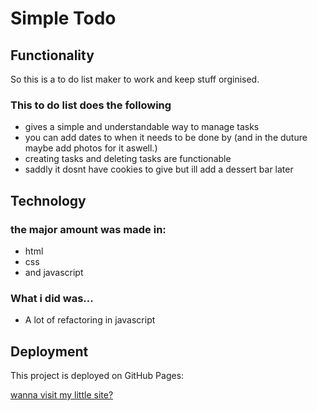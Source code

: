 # Simple Todo

## Functionality

So this is a to do list maker to work and keep stuff orginised.

### This to do list does the following

- gives a simple and understandable way to manage tasks
- you can add dates to when it needs to be done by (and in the duture maybe add photos for it aswell.)
- creating tasks and deleting tasks are functionable
- saddly it dosnt have cookies to give but ill add a dessert bar later

## Technology

### the major amount was made in:

- html
- css
- and javascript

### What i did was...

- A lot of refactoring in javascript

## Deployment

This project is deployed on GitHub Pages:

[wanna visit my little site?](https://ajhat22.github.io/se_project_todo-app)
